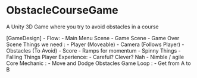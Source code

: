 # ObstacleCourseGame
A Unity 3D Game where you try to avoid obstacles in a course

[GameDesign] - 
	Flow:
		- Main Menu Scene
		- Game Scene
		- Game Over Scene
	Things we need :
		- Player (Moveable)
		- Camera (Follows Player)
		- Obstacles (To Avoid)
		- Score
		- Ramps for momentum
		- Spinny Things
		- Falling Things
	Player Experience:
		- Careful? Clever? Nah
		- Nimble / agile
	Core Mechanic :
		- Move and Dodge Obstacles
	Game Loop :
		- Get from A to B
